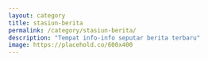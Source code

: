 ```yaml
---
layout: category
title: stasiun-berita
permalink: /category/stasiun-berita/
description: "Tempat info-info seputar berita terbaru"
image: https://placehold.co/600x400
---
```

